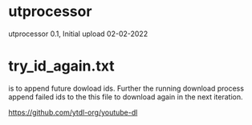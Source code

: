 # utprocessor
utprocessor 0.1, Initial upload 02-02-2022

# try_id_again.txt 
is to append future dowload ids. Further the running download process append failed ids to the this file to download again in the next iteration. 

https://github.com/ytdl-org/youtube-dl